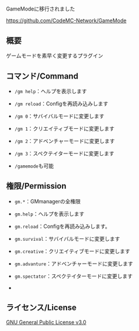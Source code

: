## 
GameModeに移行されました

https://github.com/CodeMC-Network/GameMode

##






## 概要
ゲームモードを素早く変更するプラグイン

## コマンド/Command

- `/gm help`：ヘルプを表示します

- `/gm reload`：Configを再読み込みします

- `/gm 0`：サバイバルモードに変更します

- `/gm 1`：クリエイティブモードに変更します

- `/gm 2`：アドベンチャーモードに変更します

- `/gm 3`：スペクテイターモードに変更します

- `/gamemode`も可能
## 権限/Permission

- `gm.*`：GMmanagerの全権限

- `gm.help`：ヘルプを表示します

- `gm.reload`：Configを再読み込みします。

- `gm.survival`：サバイバルモードに変更します

- `gm.creative`：クリエイティブモードに変更します

- `gm.advanture`：アドベンチャーモードに変更します

- `gm.spectator`：スペクテイターモードに変更します
- 
## ライセンス/License
[GNU General Public License v3.0](LICENSE)
